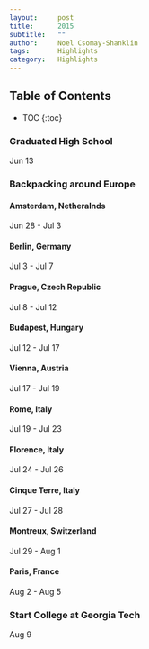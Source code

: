 ```yaml
---
layout:     post
title:      2015
subtitle:   "" 
author:     Noel Csomay-Shanklin
tags:       Highlights
category:   Highlights
---
```

## Table of Contents
* TOC
{:toc}

### Graduated High School
Jun 13
### Backpacking around Europe
#### Amsterdam, Netheralnds
Jun 28 - Jul 3
#### Berlin, Germany
Jul 3 - Jul 7
#### Prague, Czech Republic
Jul 8 - Jul 12
#### Budapest, Hungary
Jul 12 - Jul 17
#### Vienna, Austria
Jul 17 - Jul 19
#### Rome, Italy
Jul 19 - Jul 23
#### Florence, Italy
Jul 24 - Jul 26
#### Cinque Terre, Italy
Jul 27 - Jul 28
#### Montreux, Switzerland
Jul 29 - Aug 1
#### Paris, France
Aug 2 - Aug 5
### Start College at Georgia Tech
Aug 9
